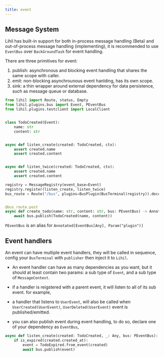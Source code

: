 ```yaml
---
title: event
---
```


## Message System

Lihil has built-in support for both in-process message handling (Beta) and out-of-process message handling (implementing), it is recommended to use `EventBus` over `BackGroundTask` for event handling.

There are three primitives for event:

1. publish: asynchronous and blocking event handling that shares the same scope with caller.
2. emit: non-blocking asynchrounous event hanlding, has its own scope.
3. sink: a thin wrapper around external dependency for data persistence, such as message queue or database.

```python
from lihil import Route, status, Empty
from lihil.plugins.bus import Event, PEventBus
from lihil.plugins.testclient import LocalClient


class TodoCreated(Event):
    name: str
    content: str


async def listen_create(created: TodoCreated, ctx):
    assert created.name
    assert created.content


async def listen_twice(created: TodoCreated, ctx):
    assert created.name
    assert created.content

registry = MessageRegistry(event_base=Event)
registry.register(listen_create, listen_twice)
bus_route = Route("/bus", plugins=BusPlugin(BusTerminal(registry)).decorate)


@bus_route.post
async def create_todo(name: str, content: str, bus: PEventBus) -> Annotated[Empty, status.OK]:
    await bus.publish(TodoCreated(name, content))
```

`PEventBus` is an alias for `Annotated[EventBus[Any], Param("plugin")]`

## Event handlers

An event can have multiple event handlers, they will be called in sequence, config your `BusTerminal` with `publisher` then inject it to `Lihil`.

- An event handler can have as many dependencies as you want, but it should at least contain two params: a sub type of `Event`, and a sub type of `MessageContext`.

- if a handler is reigstered with a parent event, it will listen to all of its sub event.
  for example,

- a handler that listens to `UserEvent`, will also be called when `UserCreated(UserEvent)`, `UserDeleted(UserEvent)` event is published/emitted.

- you can also publish event during event handling, to do so, declare one of your dependency as `EventBus`,

```python
async def listen_create(created: TodoCreated, _: Any, bus: PEventBus):
    if is_expired(created.created_at):
        event = TodoExpired.from_event(created)
        await bus.publish(event)
```
